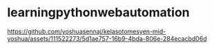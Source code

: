 # learningpythonwebautomation
https://github.com/yoshuasennaj/kelasotomesyen-mid-yoshua/assets/111522273/5d1ae757-16b9-4bda-806e-284ecacbd06d
